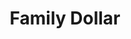 ---
title: "Family Dollar"
url: /columbus/family-dollar-east-dublin-granville-road/
shop: variety store
---